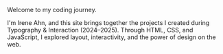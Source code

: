 Welcome to my coding journey.

I'm Irene Ahn, and this site brings together the projects I created during Typography & Interaction (2024–2025). Through HTML, CSS, and JavaScript, I explored layout, interactivity, and the power of design on the web.